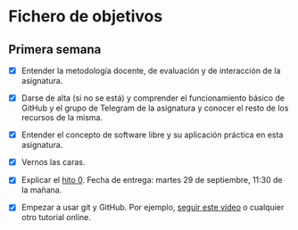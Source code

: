 # Fichero de objetivos

## Primera semana


- [x] Entender la metodología docente, de evaluación y de interacción de la asignatura.

- [x] Darse de alta (si no se está) y comprender el funcionamiento básico de GitHub y el grupo de Telegram de la asignatura y conocer el resto de los recursos de la misma.

- [x] Entender el concepto de software libre y su aplicación práctica en esta asignatura.

- [x] Vernos las caras.

- [x] Explicar el [hito 0](http://jj.github.io/IV/documentos/proyecto/0.Repositorio). Fecha de entrega: martes 29 de septiembre, 11:30 de la mañana.

- [x] Empezar a usar git y GitHub. Por ejemplo, [seguir este vídeo](https://www.youtube.com/watch?v=gmXyJI01qa8) o cualquier otro tutorial online.
